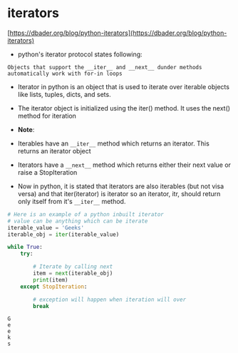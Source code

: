 
# iterators

[https://dbader.org/blog/python-iterators](https://dbader.org/blog/python-iterators)


- python's iterator protocol states following:

```Objects that support the __iter__ and __next__ dunder methods automatically work with for-in loops```



- Iterator in python is an object that is used to iterate over iterable objects like lists, tuples, dicts, and sets.
- The iterator object is initialized using the iter() method. It uses the next() method for iteration

- **Note**:
- Iterables have an `__iter__` method which returns an iterator. This returns an iterator object
- Iterators have a `__next__` method which returns either their next value or raise a StopIteration
- Now in python, it is stated that iterators are also iterables (but not visa versa) and that iter(iterator) is iterator so an iterator, itr, should return only itself from it's `__iter__` method.
 
```python
# Here is an example of a python inbuilt iterator
# value can be anything which can be iterate
iterable_value = 'Geeks'
iterable_obj = iter(iterable_value)

while True:
    try:

        # Iterate by calling next
        item = next(iterable_obj)
        print(item)
    except StopIteration:

        # exception will happen when iteration will over
        break

```

```text
G
e
e
k
s
```